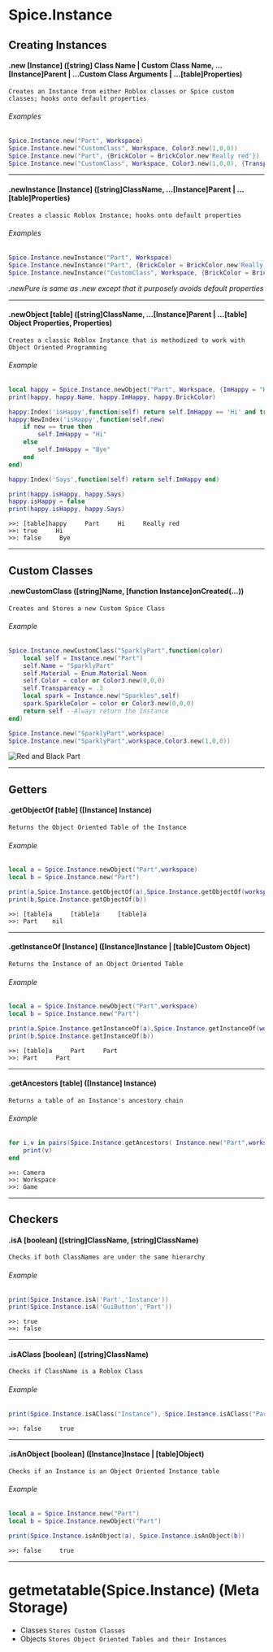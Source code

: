 # Spice.Instance
## Creating Instances

#### .new [Instance] ([string] Class Name | Custom Class Name, ...[Instance]Parent | ...Custom Class Arguments | ...[table]Properties)
	Creates an Instance from either Roblox classes or Spice custom classes; hooks onto default properties
###### Examples
```lua
Spice.Instance.new("Part", Workspace)
Spice.Instance.new("CustomClass", Workspace, Color3.new(1,0,0))
Spice.Instance.new("Part", {BrickColor = BrickColor.new'Really red'})
Spice.Instance.new("CustomClass", Workspace, Color3.new(1,0,0), {Transparency = .4})
```

***

#### .newInstance [Instance] ([string]ClassName, ...[Instance]Parent | ...[table]Properties)
	Creates a classic Roblox Instance; hooks onto default properties
###### Examples
```lua
Spice.Instance.newInstance("Part", Workspace)
Spice.Instance.newInstance("Part", {BrickColor = BrickColor.new'Really red'})
Spice.Instance.newInstance("CustomClass", Workspace, {BrickColor = BrickColor.new'Really red'})
```

*.newPure is same as .new except that it purposely avoids default properties*

***

#### .newObject [table] ([string]ClassName, ...[Instance]Parent | ...[table] Object Properties, Properties)
	Creates a classic Roblox Instance that is methodized to work with Object Oriented Programming
###### Example
```lua
local happy = Spice.Instance.newObject("Part", Workspace, {ImHappy = "Hi"}, {BrickColor = BrickColor.new'Really red'})
print(happy, happy.Name, happy.ImHappy, happy.BrickColor)

happy:Index('isHappy',function(self) return self.ImHappy == 'Hi' and true or false end)
happy:NewIndex('isHappy',function(self,new)
	if new == true then
		self.ImHappy = "Hi"
	else
		self.ImHappy = "Bye"
	end
end)

happy:Index('Says',function(self) return self.ImHappy end)

print(happy.isHappy, happy.Says)
happy.isHappy = false
print(happy.isHappy, happy.Says)
```
```
>>: [table]happy     Part     Hi     Really red
>>: true     Hi
>>: false     Bye
```

***

## Custom Classes

#### .newCustomClass ([string]Name, [function Instance]onCreated(...))
	Creates and Stores a new Custom Spice Class
###### Example
```lua
Spice.Instance.newCustomClass("SparklyPart",function(color)
	local self = Instance.new("Part")
	self.Name = "SparklyPart"
	self.Material = Enum.Material.Neon
	self.Color = color or Color3.new(0,0,0)
	self.Transparency = .3
	local spark = Instance.new("Sparkles",self)
	spark.SparkleColor = color or Color3.new(0,0,0)
	return self --Always return the Instance
end)

Spice.Instance.new("SparklyPart",workspace)
Spice.Instance.new("SparklyPart",workspace,Color3.new(1,0,0))
```
![Red and Black Part](https://image.prntscr.com/image/wSLEQ2EIQGaIf-UoHUo-RQ.jpeg)

***

## Getters

#### .getObjectOf [table] ([Instance] Instance)
	Returns the Object Oriented Table of the Instance
###### Example
```lua
local a = Spice.Instance.newObject("Part",workspace)
local b = Spice.Instance.new("Part")

print(a,Spice.Instance.getObjectOf(a),Spice.Instance.getObjectOf(workspace.Part))
print(b,Spice.Instance.getObjectOf(b))
```
```
>>: [table]a     [table]a     [table]a
>>: Part    nil
```

***

#### .getInstanceOf [Instance] ([Instance]Instance | [table]Custom Object)
	Returns the Instance of an Object Oriented Table
###### Example
```lua
local a = Spice.Instance.newObject("Part",workspace)
local b = Spice.Instance.new("Part")

print(a,Spice.Instance.getInstanceOf(a),Spice.Instance.getInstanceOf(workspace.Part))
print(b,Spice.Instance.getInstanceOf(b))
```
```
>>: [table]a     Part     Part
>>: Part     Part
```

***

#### .getAncestors [table] ([Instance] Instance)
	Returns a table of an Instance's ancestory chain
###### Example
```lua
for i,v in pairs(Spice.Instance.getAncestors( Instance.new("Part",workspace.Camera) )) do
	print(v)
end
```
```
>>: Camera
>>: Workspace
>>: Game
```

***

## Checkers

#### .isA [boolean] ([string]ClassName, [string]ClassName)
	Checks if both ClassNames are under the same hierarchy 
###### Example
```lua
print(Spice.Instance.isA('Part','Instance'))
print(Spice.Instance.isA('GuiButton','Part'))
```
```
>>: true
>>: false
```

***

#### .isAClass [boolean] ([string]ClassName)
	Checks if ClassName is a Roblox Class
###### Example
```lua
print(Spice.Instance.isAClass("Instance"), Spice.Instance.isAClass("Part"))
```
```
>>: false     true
```

***

#### .isAnObject [boolean] ([Instance]Instace | [table]Object)
	Checks if an Instance is an Object Oriented Instance table
###### Example
```lua
local a = Spice.Instance.new("Part")
local b = Spice.Instance.newObject("Part")

print(Spice.Instance.isAnObject(a), Spice.Instance.isAnObject(b))
```
```
>>: false     true
```

***

# getmetatable(Spice.Instance) (Meta Storage)
* Classes
	`Stores Custom Classes`
* Objects
	`Stores Object Oriented Tables and their Instances`
